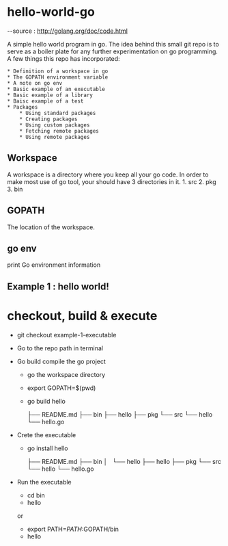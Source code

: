 # hello-world-go

--source : http://golang.org/doc/code.html

A simple hello world program in go. The idea behind this small git repo is to serve as a boiler plate for any further experimentation on go programming. A few things this repo has incorporated:

 	* Definition of a workspace in go
 	* The GOPATH environment variable
 	* A note on go env
 	* Basic example of an executable
 	* Basic example of a library 
 	* Baisc example of a test
 	* Packages
 		* Using standard packages
 		* Creating packages
 		* Using custom packages
 		* Fetching remote packages
 		* Using remote packages

## Workspace
A workspace is a directory where you keep all your go code. In order to make most use of go tool, your should have 3 directories in it.
	1. src
	2. pkg
	3. bin

## GOPATH
The location of the workspace.

## go env
print Go environment information


Example 1 : hello world!
---
# checkout, build & execute

* git checkout example-1-executable
* Go to the repo path in terminal
* Go build compile the go project
	* go the workspace directory
	* export GOPATH=$(pwd)
	* go build hello
	
		├── README.md
		├── bin
		├── hello
		├── pkg
		└── src
		    └── hello
		        └── hello.go
* Crete the executable
	* go install hello
 
		├── README.md
		├── bin
		│   └── hello
		├── hello
		├── pkg
		└── src
		    └── hello
		        └── hello.go
* Run the executable
	* cd bin
	* hello

	or

	* export PATH=$PATH:$GOPATH/bin
	* hello